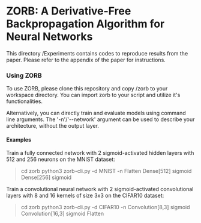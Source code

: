 # ZORB: A Derivative-Free Backpropagation Algorithm for Neural Networks

This directory /Experiments contains codes to reproduce results from the paper.
Please refer to the appendix of the paper for instructions.

### Using ZORB

To use ZORB, please clone this repository and copy /zorb to your workspace directory.
You can import zorb to your script and utilize it's functionalities.

Alternatively, you can directly train and evaluate models using command line arguments.
The '-n'/'--network' argument can be used to describe your architecture, without the output layer.

#### Examples

Train a fully connected network with 2 sigmoid-activated hidden layers with 512 and 256 neurons on the MNIST dataset:

> cd zorb
> python3 zorb-cli.py -d MNIST -n Flatten Dense[512] sigmoid Dense[256] sigmoid

Train a convolutional neural network with 2 sigmoid-activated convolutional layers with 8 and 16 kernels of size 3x3 on the CIFAR10 dataset:

> cd zorb
> python3 zorb-cli.py -d CIFAR10 -n Convolution[8,3] sigmoid Convolution[16,3] sigmoid Flatten
